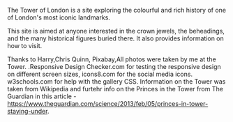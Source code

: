 The Tower of London is a site exploring the colourful and rich history of one of London's most iconic landmarks. 
<p>This site is aimed at anyone interested in the crown jewels, the beheadings, and the many historical figures buried there. It also provides information on how to visit.</p>

Thanks to Harry,Chris Quinn, Pixabay,All photos were taken by me at the Tower. .Responsive Design Checker.com for testing the responsive design on different screen sizes, icons8.com for the social media icons. w3schools.com for help with the gallery CSS. Information on the Tower was taken from Wikipedia and furtehr info on the Princes in the Tower from The Guardian in this article - https://www.theguardian.com/science/2013/feb/05/princes-in-tower-staying-under.







